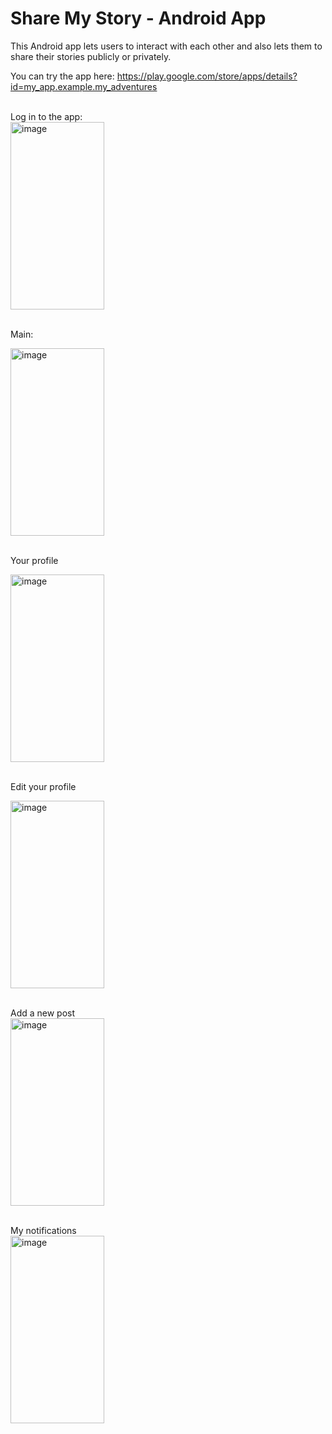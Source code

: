 # Share My Story - Android App

This Android app lets users to interact with each other and also lets them to share their stories publicly or privately.

You can try the app here: https://play.google.com/store/apps/details?id=my_app.example.my_adventures


<br>
Log in to the app:
<br>
<a href="https://ibb.co/PDVQpMG"><img width=150 height=300 src="https://i.ibb.co/1z46VMG/image.png" alt="image" border="0"></a>

<br>Main:<br>

<a href="https://ibb.co/T2VYHsC"><img width=150 height=300  src="https://i.ibb.co/wg9BKfv/image.png" alt="image" border="0"></a>

<br>Your profile<br>

<a href="https://ibb.co/F8jn8Ty"><img width=150 height=300 src="https://i.ibb.co/CVTWVGY/image.png" alt="image" border="0"></a>

<br>Edit your profile<br>

<a href="https://ibb.co/P4V22L4"><img width=150 height=300 src="https://i.ibb.co/GkrZZ6k/image.png" alt="image" border="0"></a>

<br>
Add a new post
<br>
<a href="https://ibb.co/6v2PDMj"><img width=150 height=300 src="https://i.ibb.co/GsX2C6z/image.png" alt="image" border="0"></a>

<br>My notifications<br>
<a href="https://ibb.co/qFThFLb"><img width=150 height=300 src="https://i.ibb.co/R4Rt4GL/image.png" alt="image" border="0"></a>
